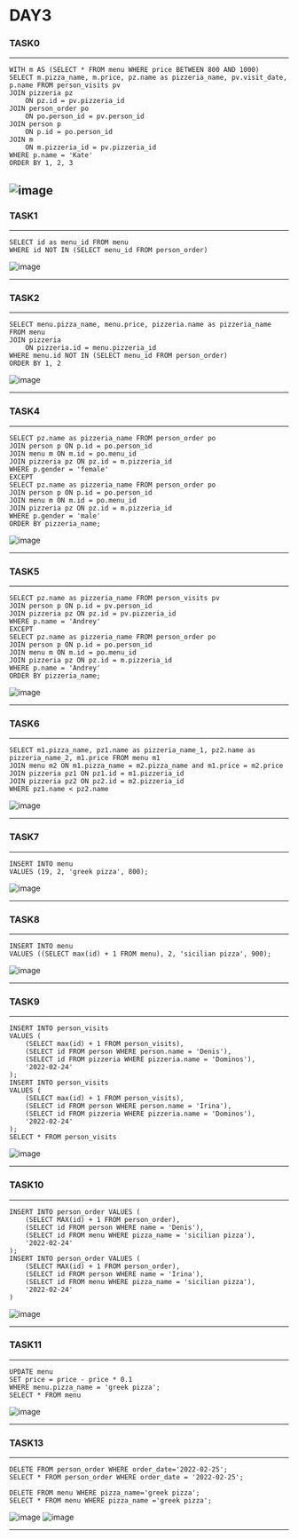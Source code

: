 # DAY3
### TASK0
---
```
WITH m AS (SELECT * FROM menu WHERE price BETWEEN 800 AND 1000)
SELECT m.pizza_name, m.price, pz.name as pizzeria_name, pv.visit_date, p.name FROM person_visits pv
JOIN pizzeria pz
	ON pz.id = pv.pizzeria_id
JOIN person_order po
	ON po.person_id = pv.person_id
JOIN person p
	ON p.id = po.person_id
JOIN m 
	ON m.pizzeria_id = pv.pizzeria_id
WHERE p.name = 'Kate'
ORDER BY 1, 2, 3
```
![image](https://github.com/Banechka1/SQL_Practice/assets/108561676/039509a7-cab3-4945-a32c-c0d125a479e1)
---

### TASK1
---
```
SELECT id as menu_id FROM menu
WHERE id NOT IN (SELECT menu_id FROM person_order)
```
![image](https://github.com/Banechka1/SQL_Practice/assets/108561676/b0f31ab5-f1f3-41b9-b15b-eb99f0ed99b4)

---

### TASK2
---
```
SELECT menu.pizza_name, menu.price, pizzeria.name as pizzeria_name FROM menu
JOIN pizzeria
	ON pizzeria.id = menu.pizzeria_id
WHERE menu.id NOT IN (SELECT menu_id FROM person_order)
ORDER BY 1, 2
```
![image](https://github.com/Banechka1/SQL_Practice/assets/108561676/d6cd4760-4b8f-4c39-ad4b-f1febb06499d)

---


### TASK4
---
```
SELECT pz.name as pizzeria_name FROM person_order po
JOIN person p ON p.id = po.person_id
JOIN menu m ON m.id = po.menu_id
JOIN pizzeria pz ON pz.id = m.pizzeria_id
WHERE p.gender = 'female'
EXCEPT
SELECT pz.name as pizzeria_name FROM person_order po
JOIN person p ON p.id = po.person_id
JOIN menu m ON m.id = po.menu_id
JOIN pizzeria pz ON pz.id = m.pizzeria_id
WHERE p.gender = 'male'
ORDER BY pizzeria_name;
```
![image](https://github.com/Banechka1/SQL_Practice/assets/108561676/7d02bf67-1992-48d7-ac88-c76daec7cedc)

---

### TASK5
---
```
SELECT pz.name as pizzeria_name FROM person_visits pv
JOIN person p ON p.id = pv.person_id
JOIN pizzeria pz ON pz.id = pv.pizzeria_id
WHERE p.name = 'Andrey'
EXCEPT
SELECT pz.name as pizzeria_name FROM person_order po
JOIN person p ON p.id = po.person_id
JOIN menu m ON m.id = po.menu_id
JOIN pizzeria pz ON pz.id = m.pizzeria_id
WHERE p.name = 'Andrey'
ORDER BY pizzeria_name;
```
![image](https://github.com/Banechka1/SQL_Practice/assets/108561676/25a6b90e-4d0d-4db2-bd82-e8590416086f)

---

### TASK6
---
```
SELECT m1.pizza_name, pz1.name as pizzeria_name_1, pz2.name as pizzeria_name_2, m1.price FROM menu m1
JOIN menu m2 ON m1.pizza_name = m2.pizza_name and m1.price = m2.price
JOIN pizzeria pz1 ON pz1.id = m1.pizzeria_id
JOIN pizzeria pz2 ON pz2.id = m2.pizzeria_id
WHERE pz1.name < pz2.name
```
![image](https://github.com/Banechka1/SQL_Practice/assets/108561676/0b666603-0ef5-4d69-9d1e-63981cf0152f)

---

### TASK7
---
```
INSERT INTO menu
VALUES (19, 2, 'greek pizza', 800);
```
![image](https://github.com/Banechka1/SQL_Practice/assets/108561676/f0c38f0f-3484-4df2-856b-9d7b81c99c89)

---

### TASK8
---
```
INSERT INTO menu
VALUES ((SELECT max(id) + 1 FROM menu), 2, 'sicilian pizza', 900);
```
![image](https://github.com/Banechka1/SQL_Practice/assets/108561676/463362c0-6bf6-4b4e-adff-51366ec892ca)

---

### TASK9
---
```
INSERT INTO person_visits
VALUES (
	(SELECT max(id) + 1 FROM person_visits),
	(SELECT id FROM person WHERE person.name = 'Denis'),
	(SELECT id FROM pizzeria WHERE pizzeria.name = 'Dominos'),
	'2022-02-24'
);
INSERT INTO person_visits
VALUES (
	(SELECT max(id) + 1 FROM person_visits),
	(SELECT id FROM person WHERE person.name = 'Irina'),
	(SELECT id FROM pizzeria WHERE pizzeria.name = 'Dominos'),
	'2022-02-24'
);
SELECT * FROM person_visits
```
![image](https://github.com/Banechka1/SQL_Practice/assets/108561676/9979b11a-eca3-4a5d-942e-00d01a25f667)

---

### TASK10
---
```
INSERT INTO person_order VALUES (
	(SELECT MAX(id) + 1 FROM person_order),
	(SELECT id FROM person WHERE name = 'Denis'),
	(SELECT id FROM menu WHERE pizza_name = 'sicilian pizza'),
	'2022-02-24'
);
INSERT INTO person_order VALUES (
	(SELECT MAX(id) + 1 FROM person_order),
	(SELECT id FROM person WHERE name = 'Irina'),
	(SELECT id FROM menu WHERE pizza_name = 'sicilian pizza'),
	'2022-02-24'
)
```
![image](https://github.com/Banechka1/SQL_Practice/assets/108561676/b21c39bf-3410-4d41-8b56-b49e35f246b7)

---

### TASK11
---
```
UPDATE menu
SET price = price - price * 0.1
WHERE menu.pizza_name = 'greek pizza';
SELECT * FROM menu
```
![image](https://github.com/Banechka1/SQL_Practice/assets/108561676/7700debf-6704-4922-a5db-fa9ead3b168e)

---


### TASK13
---
```
DELETE FROM person_order WHERE order_date='2022-02-25';
SELECT * FROM person_order WHERE order_date = '2022-02-25';
```
```
DELETE FROM menu WHERE pizza_name='greek pizza';
SELECT * FROM menu WHERE pizza_name ='greek pizza';
```
![image](https://github.com/Banechka1/SQL_Practice/assets/108561676/a256c895-6665-439e-8f86-e54ab7113e15)
![image](https://github.com/Banechka1/SQL_Practice/assets/108561676/6b1b40dc-27d7-4fd5-83f6-719489278ede)

---
